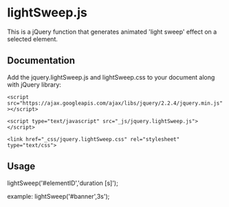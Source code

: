 lightSweep.js
=========

This is a jQuery function that generates animated 'light sweep' effect on a selected element.


Documentation
-------------

Add the jquery.lightSweep.js and lightSweep.css to your document along with jQuery library:

`<script src="https://ajax.googleapis.com/ajax/libs/jquery/2.2.4/jquery.min.js"></script>`

`<script type="text/javascript" src="_js/jquery.lightSweep.js"></script>`

`<link href="_css/jquery.lightSweep.css" rel="stylesheet" type="text/css">`


Usage
-----

lightSweep('#elementID','duration [s]');

example: lightSweep('#banner',3s');
